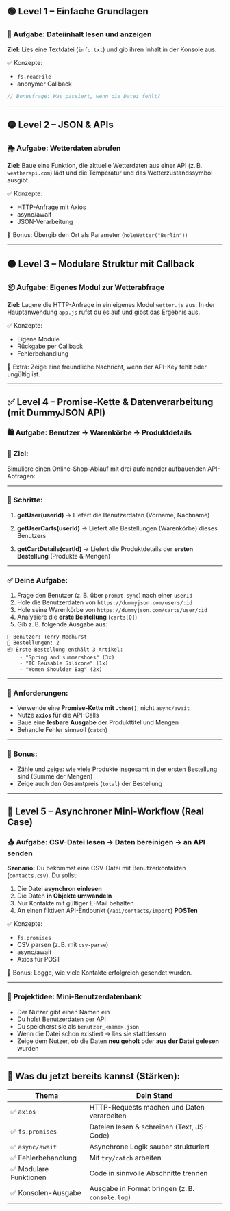## 🟢 **Level 1 – Einfache Grundlagen**

### 🧪 Aufgabe: **Dateiinhalt lesen und anzeigen**

**Ziel:** Lies eine Textdatei (`info.txt`) und gib ihren Inhalt in der Konsole aus.

✅ Konzepte:

-   `fs.readFile`
-   anonymer Callback

```js
// Bonusfrage: Was passiert, wenn die Datei fehlt?
```

---

## 🟡 **Level 2 – JSON & APIs**

### 🌦️ Aufgabe: **Wetterdaten abrufen**

**Ziel:** Baue eine Funktion, die aktuelle Wetterdaten aus einer API (z. B. `weatherapi.com`) lädt und die Temperatur und das Wetterzustandssymbol ausgibt.

✅ Konzepte:

-   HTTP-Anfrage mit Axios
-   async/await
-   JSON-Verarbeitung

📎 Bonus: Übergib den Ort als Parameter (`holeWetter("Berlin")`)

---

## 🟠 **Level 3 – Modulare Struktur mit Callback**

### 📦 Aufgabe: **Eigenes Modul zur Wetterabfrage**

**Ziel:** Lagere die HTTP-Anfrage in ein eigenes Modul `wetter.js` aus. In der Hauptanwendung `app.js` rufst du es auf und gibst das Ergebnis aus.

✅ Konzepte:

-   Eigene Module
-   Rückgabe per Callback
-   Fehlerbehandlung

🧩 Extra: Zeige eine freundliche Nachricht, wenn der API-Key fehlt oder ungültig ist.

---

## ✅ **Level 4 – Promise-Kette & Datenverarbeitung (mit DummyJSON API)**

### 🛍️ **Aufgabe: Benutzer → Warenkörbe → Produktdetails**

### 🎯 Ziel:

Simuliere einen Online-Shop-Ablauf mit drei aufeinander aufbauenden API-Abfragen:

---

### 📌 Schritte:

1. **getUser(userId)**
   → Liefert die Benutzerdaten (Vorname, Nachname)

2. **getUserCarts(userId)**
   → Liefert alle Bestellungen (Warenkörbe) dieses Benutzers

3. **getCartDetails(cartId)**
   → Liefert die Produktdetails der **ersten Bestellung** (Produkte & Mengen)

---

### ✅ Deine Aufgabe:

1. Frage den Benutzer (z. B. über `prompt-sync`) nach einer `userId`
2. Hole die Benutzerdaten von
   `https://dummyjson.com/users/:id`
3. Hole seine Warenkörbe von
   `https://dummyjson.com/carts/user/:id`
4. Analysiere die **erste Bestellung** (`carts[0]`)
5. Gib z. B. folgende Ausgabe aus:

```
🧑 Benutzer: Terry Medhurst
🛒 Bestellungen: 2
📦 Erste Bestellung enthält 3 Artikel:
    - "Spring and summershoes" (3x)
    - "TC Reusable Silicone" (1x)
    - "Women Shoulder Bag" (2x)
```

---

### 🔁 Anforderungen:

-   Verwende eine **Promise-Kette mit `.then()`**, nicht `async/await`
-   Nutze **`axios`** für die API-Calls
-   Baue eine **lesbare Ausgabe** der Produkttitel und Mengen
-   Behandle Fehler sinnvoll (`catch`)

---

### 🧠 Bonus:

-   Zähle und zeige: wie viele Produkte insgesamt in der ersten Bestellung sind (Summe der Mengen)
-   Zeige auch den Gesamtpreis (`total`) der Bestellung

---

## 🔴 **Level 5 – Asynchroner Mini-Workflow (Real Case)**

### 📥 Aufgabe: **CSV-Datei lesen → Daten bereinigen → an API senden**

**Szenario:** Du bekommst eine CSV-Datei mit Benutzerkontakten (`contacts.csv`). Du sollst:

1. Die Datei **asynchron einlesen**
2. Die Daten **in Objekte umwandeln**
3. Nur Kontakte mit gültiger E-Mail behalten
4. An einen fiktiven API-Endpunkt (`/api/contacts/import`) **POSTen**

✅ Konzepte:

-   `fs.promises`
-   CSV parsen (z. B. mit `csv-parse`)
-   async/await
-   Axios für POST

📎 Bonus: Logge, wie viele Kontakte erfolgreich gesendet wurden.

---

### 🧩 **Projektidee: Mini-Benutzerdatenbank**

-   Der Nutzer gibt einen Namen ein
-   Du holst Benutzerdaten per API
-   Du speicherst sie als `benutzer_<name>.json`
-   Wenn die Datei schon existiert → lies sie stattdessen
-   Zeige dem Nutzer, ob die Daten **neu geholt** oder **aus der Datei gelesen** wurden

---

## 🧠 **Was du jetzt bereits kannst (Stärken):**

| Thema                  | Dein Stand                                      |
| ---------------------- | ----------------------------------------------- |
| ✅ `axios`             | HTTP-Requests machen und Daten verarbeiten      |
| ✅ `fs.promises`       | Dateien lesen & schreiben (Text, JS-Code)       |
| ✅ `async/await`       | Asynchrone Logik sauber strukturiert            |
| ✅ Fehlerbehandlung    | Mit `try/catch` arbeiten                        |
| ✅ Modulare Funktionen | Code in sinnvolle Abschnitte trennen            |
| ✅ Konsolen-Ausgabe    | Ausgabe in Format bringen (z. B. `console.log`) |
